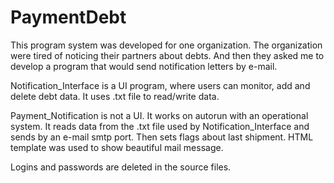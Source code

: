 # PaymentDebt

This program system was developed for one organization.
The organization were tired of noticing their partners about debts.
And then they asked me to develop a program that would send notification letters by e-mail.

Notification_Interface is a UI program, where users can monitor, add and delete debt data.
It uses .txt file to read/write data.

Payment_Notification is not a UI. It works on autorun with an operational system.
It reads data from the .txt file used by Notification_Interface and sends by an e-mail smtp port.
Then sets flags about last shipment.
HTML template was used to show beautiful mail message.

Logins and passwords are deleted in the source files.